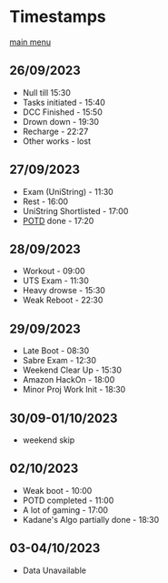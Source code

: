 # Timestamps
[main menu](./README.md)
## 26/09/2023
- Null till 15:30
- Tasks initiated - 15:40
- DCC Finished - 15:50
- Drown down - 19:30
- Recharge - 22:27
- Other works - lost
## 27/09/2023
- Exam (UniString) - 11:30
- Rest - 16:00
- UniString Shortlisted - 17:00
- [POTD](./dsa.md) done - 17:20
## 28/09/2023
- Workout - 09:00
- UTS Exam - 11:30
- Heavy drowse - 15:30
- Weak Reboot - 22:30
## 29/09/2023
- Late Boot - 08:30
- Sabre Exam - 12:30
- Weekend Clear Up - 15:30
- Amazon HackOn - 18:00
- Minor Proj Work Init - 18:30
## 30/09-01/10/2023
- weekend skip
## 02/10/2023
- Weak boot - 10:00
- POTD completed - 11:00
- A lot of gaming - 17:00
- Kadane's Algo partially done - 18:30
## 03-04/10/2023
- Data Unavailable